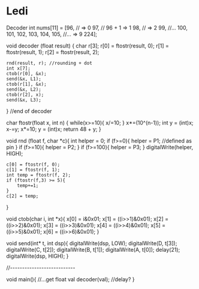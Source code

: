 # Ledi  
Decoder 
	int nums[11] = [96, // => 0 
					97, // 96 + 1 => 1 
					98, // => 2 
					99, //... 
					100, 
					101, 
					102, 
					103, 
					104, 
					105, //... => 9 
					224]; 
					
void decoder (float result) {
	char r[3];
	r[0] = ftostr(result, 0);
	r[1] = ftostr(result, 1); 
	r[2] = ftostr(result, 2); 
	
	rnd(result, r); //rounding + dot 
	int x[7]; 
	ctob(r[0], &x);
	send(&x, L1);
	ctob(r[1], &x);
	send(&x, L2);
	ctob(r[2], x);
	send(&x, L3);
} //end of decoder 

char ftostr(float x, int n) {
	while(x>=10){
		x/=10;
	}
	x*=(10^(n-1)); 
	int y = (int)x;
	x-=y;
	x*=10;
	y = (int)x;
	return 48 + y;
}

void rnd (float f, char *c){
	int helper = 0;
	if (f>=0){
		helper = P1; //defined as pin
	}
	if (f>=10){
		helper = P2;
	}
	if (f>=100){
		helper = P3;
	}
	digitalWrite(helper, HIGH); 
	
	c[0] = ftostr(f, 0);
	c[1] = ftostr(f, 1);
	int temp = ftostr(f, 2);
	if (ftostr(f,3) >= 5){
		temp+=1;
	}
	c[2] = temp;
}

void ctob(char i, int *x){
	x[0] = i&0x01;
	x[1] = ((i>>1)&0x01);
	x[2] = ((i>>2)&0x01);
	x[3] = ((i>>3)&0x01);
	x[4] = ((i>>4)&0x01);
	x[5] = ((i>>5)&0x01);
	x[6] = ((i>>6)&0x01);
}

void send(int* t, int dsp){
	digitalWrite(dsp, LOW);
	digitalWrite(D, t[3]);
	digitalWrite(C, t[2]);
	digitalWrite(B, t[1]);
	digitalWrite(A, t[0]);
	delay(21);
	digitalWrite(dsp, HIGH);
}

//---------------------------

void main(){
	//...get float val
	decoder(val);
	//delay?
}
